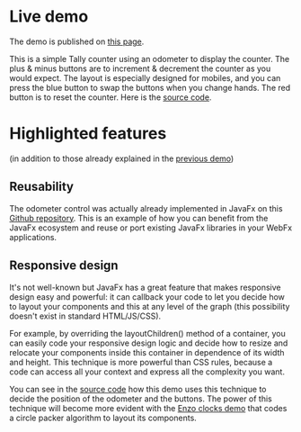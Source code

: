 # Live demo

The demo is published on [this page][demo-live-link].

This is a simple Tally counter using an odometer to display the counter.
The plus & minus buttons are to increment & decrement the counter as you would expect.
The layout is especially designed for mobiles, and you can press the blue button to swap the buttons when you change hands.
The red button is to reset the counter. Here is the [source code][demo-source-link].

# Highlighted features

(in addition to those already explained in the [previous demo][previous-demo-repo-link])

## Reusability

The odometer control was actually already implemented in JavaFx on this [Github repository][hansolo-odometer-link].
This is an example of how you can benefit from the JavaFx ecosystem and reuse or port existing JavaFx libraries in your WebFx applications.

## Responsive design

It's not well-known but JavaFx has a great feature that makes responsive design easy and powerful:
it can callback your code to let you decide how to layout your components and this at any level of the graph (this possibility doesn't exist in standard HTML/JS/CSS).

For example, by overriding the layoutChildren() method of a container, you can easily code your responsive design logic and decide how to resize and relocate your components inside this container in dependence of its width and height.
This technique is more powerful than CSS rules, because a code can access all your context and express all the complexity you want.

You can see in the [source code][demo-source-link] how this demo uses this technique to decide the position of the odometer and the buttons.
The power of this technique will become more evident with the [Enzo clocks demo][webfx-enzoclocks-repo-link] that codes a circle packer algorithm to layout its components.

[demo-live-link]: https://tallycounter.webfx.dev
[demo-source-link]: https://github.com/webfx-project/webfx-demo-tallycounter/blob/main/webfx-demo-tallycounter-application/src/main/java/webfx/demo/tallycounter/TallyCounterApplication.java
[previous-demo-repo-link]: https://github.com/webfx-project/webfx-demo-particles
[hansolo-odometer-link]: https://github.com/HanSolo/odometer
[webfx-enzoclocks-repo-link]: https://github.com/webfx-project/webfx-demo-enzoclocks
